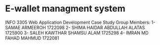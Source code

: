 # E-wallet managment system
INFO 3305 Web Application Development Case Study
Group Members:
1- SAMAE ARMEEROH 1722098
2- SHIMA HAIDAR ABDULLAH ALATAS 1725900
3- SALEH KAWTHAR SHAMSU ALAM 1725298
4- IMRAN MD FAHAD MAHMUD 1722081
